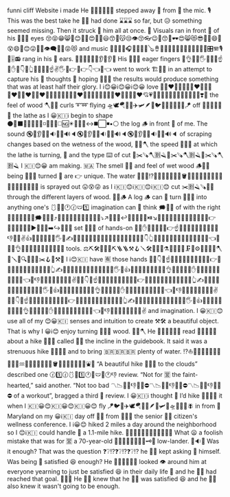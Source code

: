 funni cliff Website i made
He 💁‍♂️💁‍♂️💁‍♂️ stepped away 💨 from 😤 the mic. 🎙️ This was the best take he 💁‍♂️ had done ⌛⌛⌛ so far, but 😥 something seemed missing. Then it struck 🤩 him all at once. 🔂 Visuals ran in front 🐥 of his 👋👋👋 eyes 😚😝😁😸🤪😊😵‍💫😍🫢🧿😃😙👀😽😒👁️😚👓😉🤪😙🥽🕶️😍😸😻😎👀🥺😄🙄😵😄🎯😊😜🤘🤭👁️‍🗨️🤩🫣😝😻 and music 🥁🔣🎷🎻🎧🎤🧑‍🎤🪈🪕🪘👩‍🎤🎸🎼🎹👨‍🎤🎵📯🎺🔀🎶🎛️🪗🎙️🔘🎚️📻 rang in his 🐍 ears. 👯‍♂️👯‍♀️🧏🌾👂🦻👂🌽 His 🐍🐍🐍 eager fingers 🖖👌🤟💅🖐️👐🖖🤘☝️🖕✋💅👇🤞👆🤚✊🤘🤞☝️✌️🖐️🤌👉🖕👉👇👈🫰👈 went to work 🏗️🏢💼 in an attempt to capture his 🐍 thoughts 💭 hoping 🦘🦘🦘 the results would produce something that was at least half their glory.
I ℹ️😊😀ℹ️😊😀ℹ️😊😀 love 🌹👩‍❤️‍👨💒💏💟👩‍❤️‍💋‍👩🥰👩‍❤️‍👩👨‍❤️‍👨🤟❤️‍🔥😘😍💛👭🧡💝👨‍❤️‍💋‍👨💋💚🫰😚💌👩‍❤️‍💋‍👨💓💕❤️💘💗👨‍👩‍👦💑💙💖😗💞👬🏩👫🫶❣️💜 the feel of wood 🪓🌳🌲 curls ➰➿ flying 🛸🕊️🪂🧑‍✈️✈️🛩️🪶🪽🐦🚀🚁💸🪽🥏💺🪁 off 🔕📴🔕📴🔕📴 the lathe as I 😀🇰🇮ℹ️ begin to shape ⚫🔹⬛🔷🔺💠🔳🔻◽🔶🔲🔸◻️🆖✴️🔵🔴➰↔️◼️⬜◾▪️⚪ the log 🪵 in front 🚅 of me. The sound 🔇📣👂🔔📢🔉🔕🎵🔊🔈🔇📣👂🔔📢🔉🔕🎵🔊🔈🔇📣👂🔔📢🔉🔕🎵🔊🔈 of scraping changes based on the wetness of the wood, 🌲🌳🪓 the speed 🚄🐎🚅 at which the lathe is turning, 🛞 and the type ⌨️ of cut 🥩✂️🪚🪓🈹🪒🥩✂️🪚🪓🈹🪒🥩✂️🪚🪓🈹🪒 I 🇰🇮😊😀 am making. 🇲🇦 The smell 👃👃 and feel of wet wood 🪵🌳🌲 being 🐝🐝🐝 turned 🛞 are 👉 unique. The water 🚣‍♀️🔫⁉️🛶🏊‍♂️💧💦🚣‍♂️🪣🥤⛵🐃♒🚱🤽‍♀️🧊🚾🫗🌊⛲🤽🤽‍♂️🚰🚿 is sprayed out 😛😵😜 as I ℹ️🇰🇮😊ℹ️🇰🇮😊ℹ️🇰🇮😊 cut ✂️🈹🪒🪚🔪🥩 through the different layers of wood. 🌳🌲🪵 A log 🪵 can 🥫 turn 🛞🛞🛞 into anything one's 🩱🐪🔂🕐🕜🩲1️⃣ imagination can 🥫 think 🗯️💭🤔 of with the right 🧎‍♂️‍➡️🏃‍♀️‍➡️🫱🗯️👨‍🦯‍➡️⤴️🏃‍♂️‍➡️🧎‍♀️‍➡️🚶‍➡️👨‍🦽‍➡️⤵️↗️🧑‍🦽‍➡️↩️👨‍🦼‍➡️🏃‍➡️⏯️↘️👩‍🦽‍➡️🧑‍🦯‍➡️👩‍🦯‍➡️🧑‍🦼‍➡️🤜👉🚶‍♀️‍➡️🚶‍♂️‍➡️▶️🧎‍➡️🔎➡️↪️👩‍🦼‍➡️ set 📐📐📐 of hands-on 🙏👭✋🫷🙌🤙🖖🙌👉☝️🤞🤛🪭🙆‍♀️👭🤙🫰👋🙋👎💁‍♀️✌️👍💁‍♂️🖕👐✊🪬🖐️🫢✍️🤏💁👏👋🤜💪👏🤝🫶🤭🙋‍♂️👐👬🙅‍♀️👫🤘👇👆🙆🙏🧑‍🤝‍🧑🙅🙆‍♂️🙋‍♀️🫴👫🤚🧤👈🤗👊👬👌🤲🫲🧑‍🤝‍🧑🫳🫱🙅‍♂️🫸🧤 tools. ⚖️⛏️🛠️🔩🔭🔥⛏️🪜🪜⚒️🪝🪛🛠️🔬⚓🔨⚗️💉🔦🔨🔧🗜️🏺⚙️🧰🔮🔪🔎🪓🏹🪛🔧🔍🧰🔫🔩✂️🪝🔰⚒️🔱 I ℹ️😊🇰🇮 have 🈶 those hands 💁‍♂️👇🪭☝️🫲🙆‍♀️🙅‍♀️🫰🤭👏🙌🙋👉🧤🤙🤝🙏🫳💪👊🙋‍♂️👭🤚🙏👆✍️👐👏🙋‍♀️🙆‍♂️👋🪬🙌🫢🙅💁‍♀️🖐️🤙👍🫶👬🧑‍🤝‍🧑👫🧤🤞👭👌🫱🖕🫴🫷🤛✋🤲🙅‍♂️🖖🤏🤜🫸👫🙆👬👈👋👎🤗🤟💁🧑‍🤝‍🧑🤘✊✌️💁‍♂️👇🪭☝️🫲🙆‍♀️🙅‍♀️🫰🤭👏🙌🙋👉🧤🤙🤝🙏🫳💪👊🙋‍♂️👭🤚🙏👆✍️👐👏🙋‍♀️🙆‍♂️👋🪬🙌🫢🙅💁‍♀️🖐️🤙👍🫶👬🧑‍🤝‍🧑👫🧤🤞👭👌🫱🖕🫴🫷🤛✋🤲🙅‍♂️🖖🤏🤜🫸👫🙆👬👈👋👎🤗🤟💁🧑‍🤝‍🧑🤘✊✌️💁‍♂️👇🪭☝️🫲🙆‍♀️🙅‍♀️🫰🤭👏🙌🙋👉🧤🤙🤝🙏🫳💪👊🙋‍♂️👭🤚🙏👆✍️👐👏🙋‍♀️🙆‍♂️👋🪬🙌🫢🙅💁‍♀️🖐️🤙👍🫶👬🧑‍🤝‍🧑👫🧤🤞👭👌🫱🖕🫴🫷🤛✋🤲🙅‍♂️🖖🤏🤜🫸👫🙆👬👈👋👎🤗🤟💁🧑‍🤝‍🧑🤘✊✌️ and imagination. I 😀🇰🇮😊 use all of my 😊😀🇰🇮 senses and intuition to create ⚒️🛠️ a beautiful object. That is why I 😀ℹ️😊 enjoy turning 🛞🛞🛞 wood. 🌳🌲🪓
He 💁‍♂️💁‍♂️💁‍♂️ read 📖📗📙📘📕 about a hike 🚶🚶‍♂️ called 📲🤙 the incline in the guidebook. It said it was a strenuous hike 🚶‍♀️🚶‍♂️ and to bring 🇧🇷🇧🇷🇧🇷 plenty of water. ⁉️⛵🫗💧🚰💦🚱🛶🚿🚾🚣‍♂️♒🤽‍♀️🐃🤽🏊‍♀️🥤🪣🚣‍♀️🤽‍♂️🏊‍♂️🌊⛲🔫 “A beautiful hike 🚶‍♂️🚶 to the clouds” described one 🕜1️⃣🕜🩱🔢1️⃣🕐🔂🩲🔞🕐👎 review. “Not for 🈺 the faint-hearted,” said another. “Not too bad 〽️📉🦹‍♀️👎🦹‍♂️⛔〽️📉🦹‍♀️👎🦹‍♂️⛔〽️📉🦹‍♀️👎🦹‍♂️⛔ of a workout”, bragged a third 🥉 review. I 😀🇰🇮ℹ️ thought 💭 I’d hike 🚶‍♂️🚶‍♀️ it when I 🇰🇮😀😊🇰🇮😀😊🇰🇮😀😊 fly 🪁🐦🪽✈️🕊️🪂💺🚀🪶🥏🛩️🚁🛸🧑‍✈️💸🪰 in from 😤 Maryland on my 😀ℹ️🇰🇮 day off 📴📆 from 😤😤😤 the senior 🧓👴 citizen's wellness conference. I ℹ️😀😊 hiked 2 miles a day around the neighborhood so I 😊ℹ️🇰🇮 could handle 🍵 a 1.1-mile hike. 🚶‍♂️🚶‍♀️🚶‍♂️🚶‍♀️🚶‍♂️🚶‍♀️ What 😦 a foolish mistake that was for 🈺 a 70-year-old 👨‍🦳👵🧓🎍🧑‍🦳👴🗝️🔘 low-lander. 🔅🔉🪫
Was it enough? That was the question ❓❔⁉️❓❔⁉️❓❔⁉️ he 💁‍♂️ kept asking 🙏 himself. Was being 🐝 satisfied 😆 enough? He 💁‍♂️💁‍♂️💁‍♂️ looked 👁️ around him at everyone yearning to just be satisfied 😆 in their daily life 🧬 and he 💁‍♂️ had reached that goal. 🥍🥍🥍 He 💁‍♂️ knew that he 💁‍♂️ was satisfied 😆 and he 💁‍♂️ also knew it wasn't going to be enough.
